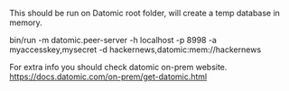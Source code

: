 This should be run on Datomic root folder, will create a temp database in memory.

bin/run -m datomic.peer-server -h localhost -p 8998 -a myaccesskey,mysecret -d hackernews,datomic:mem://hackernews

For extra info you should check datomic on-prem website.
https://docs.datomic.com/on-prem/get-datomic.html